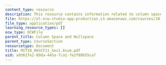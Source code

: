 ```yaml
---
content_type: resource
description: This resource contains information related to column space and nullspace.
file: https://ol-ocw-studio-app-production.s3.amazonaws.com/courses/18-06sc-linear-algebra-fall-2011/a9361fe289da445a7ca1fe2f88b55ca7_MIT18_06SCF11_Ses1.6sum.pdf
file_type: application/pdf
learning_resource_types: []
ocw_type: OCWFile
parent_title: Column Space and Nullspace
parent_type: CourseSection
resourcetype: Document
title: MIT18_06SCF11_Ses1.6sum.pdf
uid: a9361fe2-89da-445a-7ca1-fe2f88b55ca7
---
```

